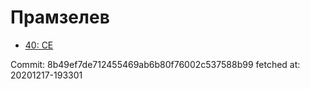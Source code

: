 # Прамзелев
- [40: CE](40.md)

Commit: 8b49ef7de712455469ab6b80f76002c537588b99
 fetched at: 20201217-193301
